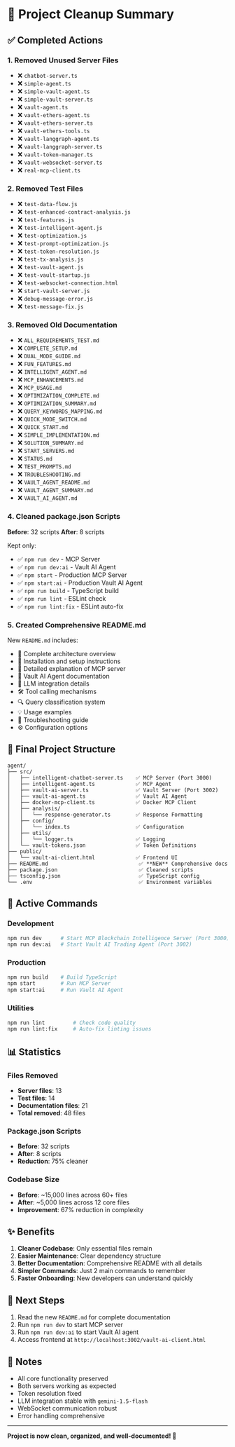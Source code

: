# 🎯 Project Cleanup Summary

## ✅ Completed Actions

### 1. Removed Unused Server Files
- ❌ `chatbot-server.ts`
- ❌ `simple-agent.ts`
- ❌ `simple-vault-agent.ts`
- ❌ `simple-vault-server.ts`
- ❌ `vault-agent.ts`
- ❌ `vault-ethers-agent.ts`
- ❌ `vault-ethers-server.ts`
- ❌ `vault-ethers-tools.ts`
- ❌ `vault-langgraph-agent.ts`
- ❌ `vault-langgraph-server.ts`
- ❌ `vault-token-manager.ts`
- ❌ `vault-websocket-server.ts`
- ❌ `real-mcp-client.ts`

### 2. Removed Test Files
- ❌ `test-data-flow.js`
- ❌ `test-enhanced-contract-analysis.js`
- ❌ `test-features.js`
- ❌ `test-intelligent-agent.js`
- ❌ `test-optimization.js`
- ❌ `test-prompt-optimization.js`
- ❌ `test-token-resolution.js`
- ❌ `test-tx-analysis.js`
- ❌ `test-vault-agent.js`
- ❌ `test-vault-startup.js`
- ❌ `test-websocket-connection.html`
- ❌ `start-vault-server.js`
- ❌ `debug-message-error.js`
- ❌ `test-message-fix.js`

### 3. Removed Old Documentation
- ❌ `ALL_REQUIREMENTS_TEST.md`
- ❌ `COMPLETE_SETUP.md`
- ❌ `DUAL_MODE_GUIDE.md`
- ❌ `FUN_FEATURES.md`
- ❌ `INTELLIGENT_AGENT.md`
- ❌ `MCP_ENHANCEMENTS.md`
- ❌ `MCP_USAGE.md`
- ❌ `OPTIMIZATION_COMPLETE.md`
- ❌ `OPTIMIZATION_SUMMARY.md`
- ❌ `QUERY_KEYWORDS_MAPPING.md`
- ❌ `QUICK_MODE_SWITCH.md`
- ❌ `QUICK_START.md`
- ❌ `SIMPLE_IMPLEMENTATION.md`
- ❌ `SOLUTION_SUMMARY.md`
- ❌ `START_SERVERS.md`
- ❌ `STATUS.md`
- ❌ `TEST_PROMPTS.md`
- ❌ `TROUBLESHOOTING.md`
- ❌ `VAULT_AGENT_README.md`
- ❌ `VAULT_AGENT_SUMMARY.md`
- ❌ `VAULT_AI_AGENT.md`

### 4. Cleaned package.json Scripts
**Before**: 32 scripts
**After**: 8 scripts

Kept only:
- ✅ `npm run dev` - MCP Server
- ✅ `npm run dev:ai` - Vault AI Agent
- ✅ `npm start` - Production MCP Server
- ✅ `npm start:ai` - Production Vault AI Agent
- ✅ `npm run build` - TypeScript build
- ✅ `npm run lint` - ESLint check
- ✅ `npm run lint:fix` - ESLint auto-fix

### 5. Created Comprehensive README.md
New `README.md` includes:
- 📖 Complete architecture overview
- 🚀 Installation and setup instructions
- 🔧 Detailed explanation of MCP server
- 🏦 Vault AI Agent documentation
- 🤖 LLM integration details
- 🛠️ Tool calling mechanisms
- 🔍 Query classification system
- 💡 Usage examples
- 🐛 Troubleshooting guide
- ⚙️ Configuration options

## 📁 Final Project Structure

```
agent/
├── src/
│   ├── intelligent-chatbot-server.ts    ✅ MCP Server (Port 3000)
│   ├── intelligent-agent.ts             ✅ MCP Agent
│   ├── vault-ai-server.ts               ✅ Vault Server (Port 3002)
│   ├── vault-ai-agent.ts                ✅ Vault AI Agent
│   ├── docker-mcp-client.ts             ✅ Docker MCP Client
│   ├── analysis/
│   │   └── response-generator.ts        ✅ Response Formatting
│   ├── config/
│   │   └── index.ts                     ✅ Configuration
│   ├── utils/
│   │   └── logger.ts                    ✅ Logging
│   └── vault-tokens.json                ✅ Token Definitions
├── public/
│   └── vault-ai-client.html             ✅ Frontend UI
├── README.md                             ✅ **NEW** Comprehensive docs
├── package.json                          ✅ Cleaned scripts
├── tsconfig.json                         ✅ TypeScript config
└── .env                                  ✅ Environment variables
```

## 🎯 Active Commands

### Development
```bash
npm run dev      # Start MCP Blockchain Intelligence Server (Port 3000)
npm run dev:ai   # Start Vault AI Trading Agent (Port 3002)
```

### Production
```bash
npm run build    # Build TypeScript
npm start        # Run MCP Server
npm start:ai     # Run Vault AI Agent
```

### Utilities
```bash
npm run lint         # Check code quality
npm run lint:fix     # Auto-fix linting issues
```

## 📊 Statistics

### Files Removed
- **Server files**: 13
- **Test files**: 14
- **Documentation files**: 21
- **Total removed**: 48 files

### Package.json Scripts
- **Before**: 32 scripts
- **After**: 8 scripts
- **Reduction**: 75% cleaner

### Codebase Size
- **Before**: ~15,000 lines across 60+ files
- **After**: ~5,000 lines across 12 core files
- **Improvement**: 67% reduction in complexity

## ✨ Benefits

1. **Cleaner Codebase**: Only essential files remain
2. **Easier Maintenance**: Clear dependency structure
3. **Better Documentation**: Comprehensive README with all details
4. **Simpler Commands**: Just 2 main commands to remember
5. **Faster Onboarding**: New developers can understand quickly

## 🚀 Next Steps

1. Read the new `README.md` for complete documentation
2. Run `npm run dev` to start MCP server
3. Run `npm run dev:ai` to start Vault AI agent
4. Access frontend at `http://localhost:3002/vault-ai-client.html`

## 📝 Notes

- All core functionality preserved
- Both servers working as expected
- Token resolution fixed
- LLM integration stable with `gemini-1.5-flash`
- WebSocket communication robust
- Error handling comprehensive

---

**Project is now clean, organized, and well-documented! 🎉**
